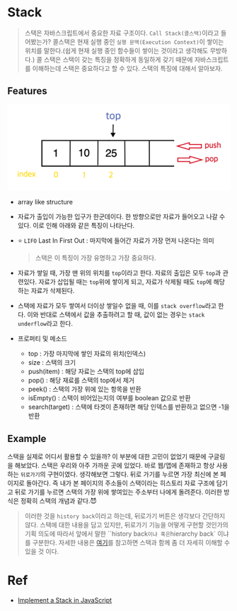 # Stack

> 스택은 자바스크립트에서 중요한 자료 구조이다. `Call Stack(콜스택)`이라고 들어봤는가? 콜스택은 현재 실행 중인 `실행 문맥(Execution Context)`이 쌓이는 위치를 말한다.(쉽게 현재 실행 중인 함수들이 쌓이는 것이라고 생각해도 무방하다.) 콜 스택은 스택이 갖는 특징을 정확하게 동일하게 갖기 때문에 자바스크립트를 이해하는데 스택은 중요하다고 할 수 있다. 스택의 특징에 대해서 알아보자.

## Features

![stack](image/stack.png)

-   array like structure

-   자료가 출입이 가능한 입구가 한군데이다. 한 방향으로만 자료가 들어오고 나갈 수 있다. 이로 인해 아래와 같은 특징이 나타난다.

-   ⭐️ `LIFO` Last In First Out : 마지막에 들어간 자료가 가장 먼저 나온다는 의미

    > 스택은 이 특징이 가장 유명하고 가장 중요하다.

-   자료가 쌓일 때, 가장 맨 위의 위치를 `top`이라고 한다. 자료의 출입은 모두 `top`과 관련있다. 자료가 삽입될 때는 `top`위에 쌓이게 되고, 자료가 삭제될 때도 `top`에 해당하는 자료가 삭제된다.

-   스택에 자료가 모두 쌓여서 더이상 쌓일수 없을 때, 이를 `stack overflow`라고 한다. 이와 반대로 스택에서 값을 추출하려고 할 때, 값이 없는 경우는 `stack underflow`라고 한다.

-   프로퍼티 및 메소드
    -   top : 가장 마지막에 쌓인 자료의 위치(인덱스)
    -   size : 스택의 크기
    -   push(item) : 해당 자료는 스택의 top에 삽입
    -   pop() : 해당 재료를 스택의 top에서 제거
    -   peek() : 스택의 가장 위에 있는 항목을 반환
    -   isEmpty() : 스택이 비어있는지의 여부를 boolean 값으로 반환
    -   search(target) : 스택에 타겟이 존재하면 해당 인덱스를 반환하고 없으면 -1을 반환

## Example

스택을 실제로 어디서 활용할 수 있을까? 이 부분에 대한 고민이 없었기 때문에 구글링을 해보았다. 스택은 우리와 아주 가까운 곳에 있었다. 바로 웹/앱에 존재하고 항상 사용하는 `뒤로가기`의 구현이였다. 생각해보면 그렇다. 뒤로 가기를 누르면 가장 최신에 본 페이지로 돌아간다. 즉 내가 본 페이지의 주소들이 스택이라는 히스토리 자료 구조에 담기고 뒤로 가기를 누르면 스택의 가장 위에 쌓여있는 주소부터 나에게 돌려준다. 이러한 방식은 정확히 스택의 개념과 같다.😈

> 이러한 것을 `history back`이라고 하는데, 뒤로가기 버튼은 생각보다 간단하지 않다. 스택에 대한 내용을 담고 있지만, 뒤로가기 기능을 어떻게 구현할 것인가의 기획 의도에 따라서 앞에서 말한 ``history back` 이냐 혹은 `hierarchy back` 이냐를 구분한다. 자세한 내용은 [여기](https://brunch.co.kr/@uxdesingercho/1)를 참고하면 스택과 함께 좀 더 자세히 이해할 수 있을 것 이다.

# Ref

-   [Implement a Stack in JavaScript
    ](https://initjs.org/data-structure-stack-in-javascript-714f45dbf889)
